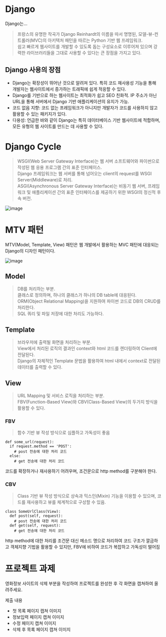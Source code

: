 # Django

Django는...
> 프랑스의 유명한 작곡가 Django Reinhardt의 이름을 따서 명명된, 모델-뷰-컨트롤러(MVC)의 아키텍처 패턴을 따르는 Python 기반 웹 프레임워크.<br>
  쉽고 빠르게 웹사이트를 개발할 수 있도록 돕는 구성요소로 이루어져 있으며 강력한 라이브러리들을 그대로 사용할 수 있다는 큰 장점을 가지고 있다.

## Django 사용의 장점
* Django는 확장성이 뛰어난 것으로 알려져 있다. 특히 코드 재사용성 기능을 통해 개발자는 웹사이트에서 증가하는 트래픽에 쉽게 적응할 수 있다.
* Django를 기반으로 하는 웹사이트는 최적화가 쉽고 SEO 친화적. IP 주소가 아닌 URL을 통해 서버에서 Django 기반 애플리케이션의 유지가 가능.
* 코드 없음 지향: 코드 없는 프레임워크가 아니지만 개발자가 코드를 사용하지 않고 활용할 수 있는 패키지가 있다.
* 다용성: 언급한 바와 같이 Django는 특히 데이터베이스 기반 웹사이트에 적합하며, 모든 유형의 웹 사이트를 만드는 데 사용할 수 있다.

# Django Cycle
> WSGI(Web Server Gateway Interface)는 웹 서버 소프트웨어와 파이썬으로 작성된 웹 응용 프로그램 간의 표준 인터페이스.<br>
  Django 프레임워크는 웹 서버를 통해 넘어오는 client의 request를 WSGI Server(Middleware)로 처리.<br>
  ASGI(Asynchronous Server Gateway Interface)는 비동기 웹 서버, 프레임워크 및 애플리케이션 간의 표준 인터페이스를 제공하기 위한 WSGI의 정신적 후속 버전.

![image](https://github.com/tiblo/Django/assets/34559256/686e9222-c642-483a-9732-4462ec481082)

# MTV 패턴
MTV(Model, Template, View) 패턴은 웹 개발에서 활용하는 MVC 패턴에 대응되는 Django의 디자인 패턴이다.

![image](https://github.com/tiblo/Django/assets/34559256/66ec095b-1773-4ffb-9e52-0f771eb1071e)

## Model
> DB를 처리하는 부분.<br>
  클래스로 정의하며, 하나의 클래스가 하나의 DB table에 대응된다.<br>
  ORM(Object Relational Mapping)을 지원하여 파이썬 코드로 DB의 CRUD를 처리한다.<br>
  SQL 쿼리 및 파일 저장에 대한 처리도 가능하다.
## Template
> 브라우저에 출력될 화면을 처리하는 부분.<br>
  View에서 처리된 로직의 결과인 context와 html 코드를 렌더링하여 Client에 전달된다.<br>
  Django의 자체적인 Template 문법을 활용하여 html 내에서 context로 전달된 데이터를 출력할 수 있다.
## View
> URL Mapping 및 서비스 로직을 처리하는 부분.<br>
  FBV(Function-Based View)와 CBV(Class-Based View)의 두가지 방식을 활용할 수 있다.<br>
### FBV
> 함수 기반 뷰 작성 방식으로 심플하고 가독성이 좋음

```
def some_url(request):
  if request.method == 'POST':
    # post 전송에 대한 처리 코드
  else:
    # get 전송에 대한 처리 코드
```

코드를 확장하거나 재사용하기 어려우며, 조건문으로 http method를 구분해야 한다.
### CBV
> Class 기반 뷰 작성 방식으로 상속과 믹스인(Mixin) 기능을 이용할 수 있으며, 코드를 재사용하고 뷰를 체계적으로 구성할 수 있음.

```
class SomeUrlClass(View):
  def post(self, request):
    # post 전송에 대한 처리 코드
  def get(self, request):
    # get 전송에 대한 처리 코드
```

http method에 대한 처리를 조건문 대신 메소드 명으로 처리하여 코드 구조가 깔금하고 객체지향 기법을 활용할 수 있지만, FBV에 비하여 코드가 복잡하고 가독성이 떨어짐


# 프로젝트 과제
영화정보 사이트의 삭제 부분을 작성하여 프로젝트를 완성한 후 각 화면을 캡쳐하여 올려주세요.

제출 내용
- 첫 목록 페이지 캡쳐 이미지
- 정보입력 페이지 캡쳐 이미지
- 수정 페이지 캡쳐 이미지
- 삭제 후 목록 페이지 캡쳐 이미지
